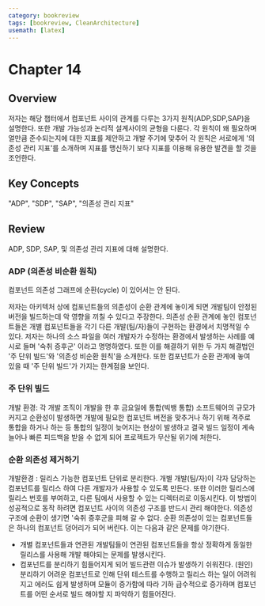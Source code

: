 ```yaml
---
category: bookreview
tags: [bookreview, CleanArchitecture]
usemath: [latex]
---
```


# Chapter 14
## Overview
 저자는 해당 챕터에서  컴포넌트 사이의 관계를 다루는 3가지 원칙(ADP,SDP,SAP)을 설명한다. 또한 개발 가능성과 논리적 설계사이의 균형을 다룬다. 각 원칙이 왜 필요하며 얼만큼 준수되는지에 대한 지표를 제안하고 개발 주기에 맞추어 각 원칙은 서로에게 '의존성 관리 지표'를 소개하며 지표를 맹신하기 보다 지표를 이용해 유용한 발견을 할 것을 조언한다.

## Key Concepts
"ADP", "SDP", "SAP", "의존성 관리 지표"

## Review

ADP, SDP, SAP, 및 의존성 관리 지표에 대해 설명한다.

### ADP (의존성 비순환 원칙)

컴포넌트 의존성 그래프에 순환(cycle) 이 있어서는 안 된다.

저자는 아키텍처 상에 컴포넌트들의 의존성이 순환 관계에 놓이게 되면 개발팀이 안정된 버전을 빌드하는데 악 영향을 끼칠 수 있다고 주장한다. 의존성 순환 관계에 놓인 컴포넌트들은 개별 컴포넌트들을 각기 다른 개발(팀/자)들이 구현하는 환경에서 치명적일 수 있다. 
저자는 하나의 소스 파일을 여러 개발자가 수정하는 환경에서 발생하는 사례를 예시로 들며 '숙취 증후군' 이라고 명명하였다. 또한 이를 해결하기 위한 두 가지 해결법인 '주 단위 빌드'와 '의존성 비순환 원칙'을 소개한다. 또한 컴포넌트가 순환 관계에 놓여 있을 때 '주 단위 빌드'가 가지는 한계점을 보인다.

### 주 단위 빌드
개발 환경: 각 개발 조직이  개발을 한 후 금요일에 통합(빅뱅 통합)
소프트웨어의 규모가 커지고 순환성이 발생하면 개발에 필요한 컴포넌트 버전을 맞추거나 하기 위해  격주로 통합을 하거나 하는 등 통합의 일정이 늦어지는 현상이 발생하고 결국 빌드 일정이 계속 늘어나 빠른 피드백을 받을 수 없게 되어 프로젝트가 무산될 위기에 처한다.

### 순환 의존성 제거하기
개발환경 : 릴리스 가능한 컴포넌트 단위로 분리한다.
 개별 개발(팀/자)이 각자 담당하는 컴포넌트를 릴리스 하여 다른 개발자가 사용할 수 있도록 만든다. 또한 이러한 릴리스에 릴리스 번호를 부여하고, 다른 팀에서 사용할 수 있는 디렉터리로 이동시킨다. 
이 방법이 성공적으로 동작 하려면 컴포넌트 사이의 의존성 구조를 반드시 관리 해야한다. 의존성 구조에 순환이 생기면 '숙취 증후군을 피해 갈 수 없다. 순환 의존성이 있는 컴포넌트들은 하나의 컴포넌트 덩어리가 되어 버린다.
 이는 다음과 같은 문제를 야기한다.
- 개별 컴포넌트들과 연관된 개발팀들이 연관된 컴포넌트들을 항상 정확하게 동일한 릴리스를 사용해 개발 해야되는 문제를 발생시킨다. 
-  컴포넌트를 분리하기 힘들어지게 되어 빌드관련 이슈가 발생하기 쉬워진다. (원인) 분리하기 어려운 컴포넌트로 인해 단위 테스트를 수행하고 릴리스 하는 일이 어려워지고 에러도 쉽게 발생하며 모듈이 증가함에 따라 기하 급수적으로 증가하며 컴포넌트를 어떤 순서로 빌드 해야할 지 파악하기 힘들어진다.

